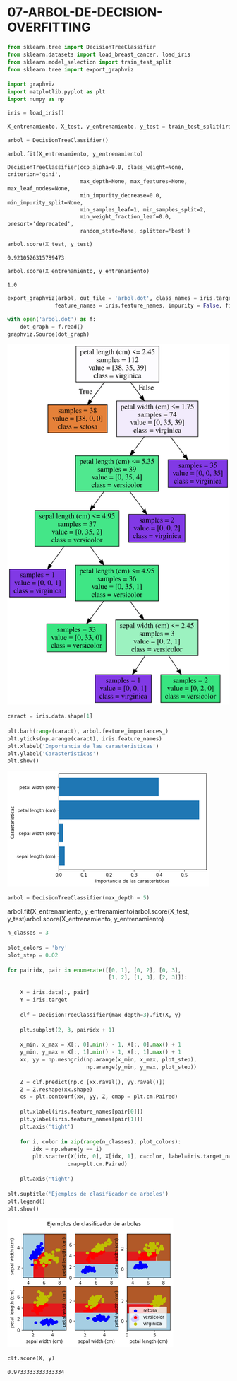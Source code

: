 # 07-ARBOL-DE-DECISION-OVERFITTING

```python
from sklearn.tree import DecisionTreeClassifier
from sklearn.datasets import load_breast_cancer, load_iris
from sklearn.model_selection import train_test_split
from sklearn.tree import export_graphviz

import graphviz
import matplotlib.pyplot as plt
import numpy as np
```


```python
iris = load_iris()
```


```python
X_entrenamiento, X_test, y_entrenamiento, y_test = train_test_split(iris.data, iris.target)
```


```python
arbol = DecisionTreeClassifier()
```


```python
arbol.fit(X_entrenamiento, y_entrenamiento)
```




    DecisionTreeClassifier(ccp_alpha=0.0, class_weight=None, criterion='gini',
                           max_depth=None, max_features=None, max_leaf_nodes=None,
                           min_impurity_decrease=0.0, min_impurity_split=None,
                           min_samples_leaf=1, min_samples_split=2,
                           min_weight_fraction_leaf=0.0, presort='deprecated',
                           random_state=None, splitter='best')




```python
arbol.score(X_test, y_test)
```




    0.9210526315789473




```python
arbol.score(X_entrenamiento, y_entrenamiento)
```




    1.0




```python
export_graphviz(arbol, out_file = 'arbol.dot', class_names = iris.target_names,
               feature_names = iris.feature_names, impurity = False, filled = True)
```


```python
with open('arbol.dot') as f:
    dot_graph = f.read()
graphviz.Source(dot_graph)
```




![svg](output_8_0.svg)




```python
caract = iris.data.shape[1]

plt.barh(range(caract), arbol.feature_importances_)
plt.yticks(np.arange(caract), iris.feature_names)
plt.xlabel('Importancia de las carasteristicas')
plt.ylabel('Carasteristicas')
plt.show()
```


![png](output_9_0.png)



```python
arbol = DecisionTreeClassifier(max_depth = 5)
```
arbol.fit(X_entrenamiento, y_entrenamiento)arbol.score(X_test, y_test)arbol.score(X_entrenamiento, y_entrenamiento)

```python
n_classes = 3

plot_colors = 'bry'
plot_step = 0.02

for pairidx, pair in enumerate([[0, 1], [0, 2], [0, 3],
                                [1, 2], [1, 3], [2, 3]]):
    
    X = iris.data[:, pair]
    Y = iris.target
    
    clf = DecisionTreeClassifier(max_depth=3).fit(X, y)
    
    plt.subplot(2, 3, pairidx + 1)
    
    x_min, x_max = X[:, 0].min() - 1, X[:, 0].max() + 1
    y_min, y_max = X[:, 1].min() - 1, X[:, 1].max() + 1
    xx, yy = np.meshgrid(np.arange(x_min, x_max, plot_step),
                         np.arange(y_min, y_max, plot_step))
    
    Z = clf.predict(np.c_[xx.ravel(), yy.ravel()])
    Z = Z.reshape(xx.shape)
    cs = plt.contourf(xx, yy, Z, cmap = plt.cm.Paired)
    
    plt.xlabel(iris.feature_names[pair[0]])
    plt.ylabel(iris.feature_names[pair[1]])
    plt.axis('tight')
    
    for i, color in zip(range(n_classes), plot_colors):
        idx = np.where(y == i)
        plt.scatter(X[idx, 0], X[idx, 1], c=color, label=iris.target_names[i],
                   cmap=plt.cm.Paired)
        
    plt.axis('tight')
    
plt.suptitle('Ejemplos de clasificador de arboles')
plt.legend()
plt.show()
```


![png](output_14_0.png)



```python
clf.score(X, y)
```




    0.9733333333333334




```python

```


```python

```
